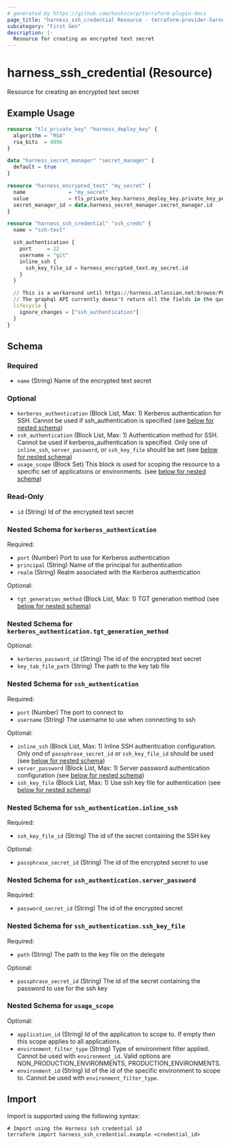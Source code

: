 ```yaml
---
# generated by https://github.com/hashicorp/terraform-plugin-docs
page_title: "harness_ssh_credential Resource - terraform-provider-harness"
subcategory: "First Gen"
description: |-
  Resource for creating an encrypted text secret
---
```


# harness_ssh_credential (Resource)

Resource for creating an encrypted text secret

## Example Usage

```terraform
resource "tls_private_key" "harness_deploy_key" {
  algorithm = "RSA"
  rsa_bits  = 4096
}

data "harness_secret_manager" "secret_manager" {
  default = true
}

resource "harness_encrypted_text" "my_secret" {
  name              = "my_secret"
  value             = tls_private_key.harness_deploy_key.private_key_pem
  secret_manager_id = data.harness_secret_manager.secret_manager.id
}

resource "harness_ssh_credential" "ssh_creds" {
  name = "ssh-test"

  ssh_authentication {
    port     = 22
    username = "git"
    inline_ssh {
      ssh_key_file_id = harness_encrypted_text.my_secret.id
    }
  }

  // This is a workaround until https://harness.atlassian.net/browse/PL-17967 is resolved
  // The graphql API currently doesn't return all the fields in the query.
  lifecycle {
    ignore_changes = ["ssh_authentication"]
  }
}
```

<!-- schema generated by tfplugindocs -->
## Schema

### Required

- `name` (String) Name of the encrypted text secret

### Optional

- `kerberos_authentication` (Block List, Max: 1) Kerberos authentication for SSH. Cannot be used if ssh_authentication is specified (see [below for nested schema](#nestedblock--kerberos_authentication))
- `ssh_authentication` (Block List, Max: 1) Authentication method for SSH. Cannot be used if kerberos_authentication is specified. Only one of `inline_ssh`, `server_password`, or `ssh_key_file` should be set (see [below for nested schema](#nestedblock--ssh_authentication))
- `usage_scope` (Block Set) This block is used for scoping the resource to a specific set of applications or environments. (see [below for nested schema](#nestedblock--usage_scope))

### Read-Only

- `id` (String) Id of the encrypted text secret

<a id="nestedblock--kerberos_authentication"></a>
### Nested Schema for `kerberos_authentication`

Required:

- `port` (Number) Port to use for Kerberos authentication
- `principal` (String) Name of the principal for authentication
- `realm` (String) Realm associated with the Kerberos authentication

Optional:

- `tgt_generation_method` (Block List, Max: 1) TGT generation method (see [below for nested schema](#nestedblock--kerberos_authentication--tgt_generation_method))

<a id="nestedblock--kerberos_authentication--tgt_generation_method"></a>
### Nested Schema for `kerberos_authentication.tgt_generation_method`

Optional:

- `kerberos_password_id` (String) The id of the encrypted text secret
- `key_tab_file_path` (String) The path to the key tab file



<a id="nestedblock--ssh_authentication"></a>
### Nested Schema for `ssh_authentication`

Required:

- `port` (Number) The port to connect to
- `username` (String) The username to use when connecting to ssh

Optional:

- `inline_ssh` (Block List, Max: 1) Inline SSH authentication configuration. Only ond of `passphrase_secret_id` or `ssh_key_file_id` should be used (see [below for nested schema](#nestedblock--ssh_authentication--inline_ssh))
- `server_password` (Block List, Max: 1) Server password authentication configuration (see [below for nested schema](#nestedblock--ssh_authentication--server_password))
- `ssh_key_file` (Block List, Max: 1) Use ssh key file for authentication (see [below for nested schema](#nestedblock--ssh_authentication--ssh_key_file))

<a id="nestedblock--ssh_authentication--inline_ssh"></a>
### Nested Schema for `ssh_authentication.inline_ssh`

Required:

- `ssh_key_file_id` (String) The id of the secret containing the SSH key

Optional:

- `passphrase_secret_id` (String) The id of the encrypted secret to use


<a id="nestedblock--ssh_authentication--server_password"></a>
### Nested Schema for `ssh_authentication.server_password`

Required:

- `password_secret_id` (String) The id of the encrypted secret


<a id="nestedblock--ssh_authentication--ssh_key_file"></a>
### Nested Schema for `ssh_authentication.ssh_key_file`

Required:

- `path` (String) The path to the key file on the delegate

Optional:

- `passphrase_secret_id` (String) The id of the secret containing the password to use for the ssh key



<a id="nestedblock--usage_scope"></a>
### Nested Schema for `usage_scope`

Optional:

- `application_id` (String) Id of the application to scope to. If empty then this scope applies to all applications.
- `environment_filter_type` (String) Type of environment filter applied. Cannot be used with `environment_id`. Valid options are NON_PRODUCTION_ENVIRONMENTS, PRODUCTION_ENVIRONMENTS.
- `environment_id` (String) Id of the id of the specific environment to scope to. Cannot be used with `environment_filter_type`.

## Import

Import is supported using the following syntax:

```shell
# Import using the Harness ssh credential id
terraform import harness_ssh_credential.example <credential_id>
```

